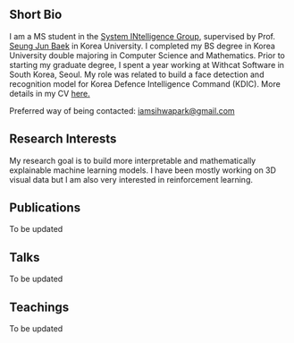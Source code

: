 ## Short Bio

I am a MS student in the [System INtelligence Group](https://singkru.github.io/), supervised by Prof. [Seung Jun Baek](https://singkru.github.io/) in Korea University. I completed my BS degree in Korea University double majoring in Computer Science and Mathematics. Prior to starting my graduate degree, I spent a year working at Withcat Software in South Korea, Seoul. My role was related to build a face detection and recognition model for Korea Defence Intelligence Command (KDIC). More details in my CV [here.](/sihwa-park-cv.pdf) 

Preferred way of being contacted: iamsihwapark@gmail.com

## Research Interests

My research goal is to build more interpretable and mathematically explainable machine learning models. I have been mostly working on 3D visual data but I am also very interested in reinforcement learning.

## Publications

To be updated

## Talks

To be updated

## Teachings

To be updated

